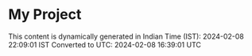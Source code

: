 # My Project

This content is dynamically generated in Indian Time (IST): 2024-02-08 22:09:01 IST
Converted to UTC: 2024-02-08 16:39:01 UTC
